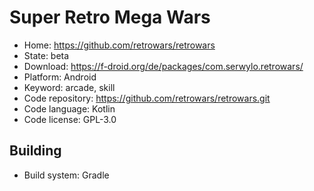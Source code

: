 # Super Retro Mega Wars

- Home: https://github.com/retrowars/retrowars
- State: beta
- Download: https://f-droid.org/de/packages/com.serwylo.retrowars/
- Platform: Android
- Keyword: arcade, skill
- Code repository: https://github.com/retrowars/retrowars.git
- Code language: Kotlin
- Code license: GPL-3.0

## Building

- Build system: Gradle
